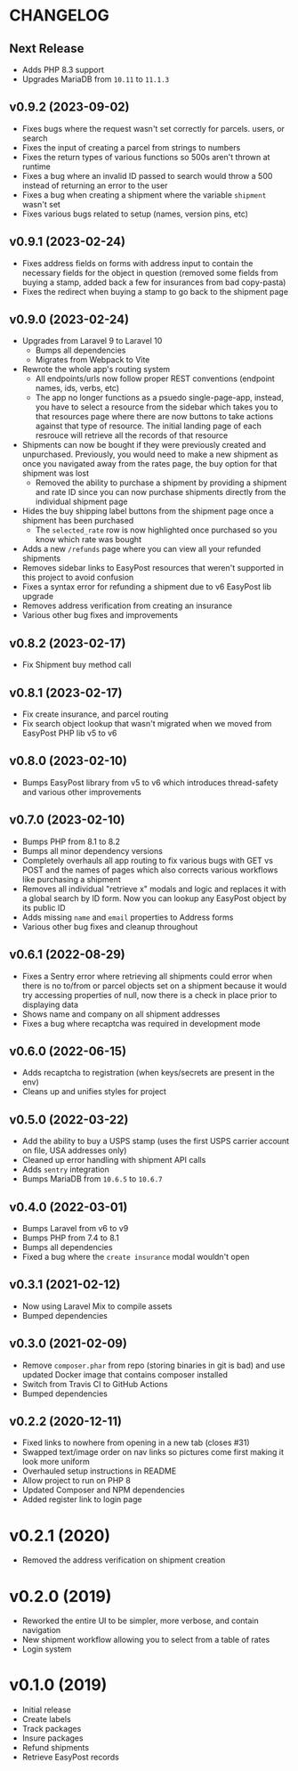 # CHANGELOG

## Next Release

- Adds PHP 8.3 support
- Upgrades MariaDB from `10.11` to `11.1.3`

## v0.9.2 (2023-09-02)

- Fixes bugs where the request wasn't set correctly for parcels. users, or search
- Fixes the input of creating a parcel from strings to numbers
- Fixes the return types of various functions so 500s aren't thrown at runtime
- Fixes a bug where an invalid ID passed to search would throw a 500 instead of returning an error to the user
- Fixes a bug when creating a shipment where the variable `shipment` wasn't set
- Fixes various bugs related to setup (names, version pins, etc)

## v0.9.1 (2023-02-24)

- Fixes address fields on forms with address input to contain the necessary fields for the object in question (removed some fields from buying a stamp, added back a few for insurances from bad copy-pasta)
- Fixes the redirect when buying a stamp to go back to the shipment page

## v0.9.0 (2023-02-24)

- Upgrades from Laravel 9 to Laravel 10
  - Bumps all dependencies
  - Migrates from Webpack to Vite
- Rewrote the whole app's routing system
  - All endpoints/urls now follow proper REST conventions (endpoint names, ids, verbs, etc)
  - The app no longer functions as a psuedo single-page-app, instead, you have to select a resource from the sidebar which takes you to that resources page where there are now buttons to take actions against that type of resource. The initial landing page of each resrouce will retrieve all the records of that resource
- Shipments can now be bought if they were previously created and unpurchased. Previously, you would need to make a new shipment as once you navigated away from the rates page, the buy option for that shipment was lost
  - Removed the ability to purchase a shipment by providing a shipment and rate ID since you can now purchase shipments directly from the individual shipment page
- Hides the buy shipping label buttons from the shipment page once a shipment has been purchased
  - The `selected_rate` row is now highlighted once purchased so you know which rate was bought
- Adds a new `/refunds` page where you can view all your refunded shipments
- Removes sidebar links to EasyPost resources that weren't supported in this project to avoid confusion
- Fixes a syntax error for refunding a shipment due to v6 EasyPost lib upgrade
- Removes address verification from creating an insurance
- Various other bug fixes and improvements

## v0.8.2 (2023-02-17)

- Fix Shipment buy method call

## v0.8.1 (2023-02-17)

- Fix create insurance, and parcel routing
- Fix search object lookup that wasn't migrated when we moved from EasyPost PHP lib v5 to v6

## v0.8.0 (2023-02-10)

- Bumps EasyPost library from v5 to v6 which introduces thread-safety and various other improvements

## v0.7.0 (2023-02-10)

- Bumps PHP from 8.1 to 8.2
- Bumps all minor dependency versions
- Completely overhauls all app routing to fix various bugs with GET vs POST and the names of pages which also corrects various workflows like purchasing a shipment
- Removes all individual "retrieve x" modals and logic and replaces it with a global search by ID form. Now you can lookup any EasyPost object by its public ID
- Adds missing `name` and `email` properties to Address forms
- Various other bug fixes and cleanup throughout

## v0.6.1 (2022-08-29)

- Fixes a Sentry error where retrieving all shipments could error when there is no to/from or parcel objects set on a shipment because it would try accessing properties of null, now there is a check in place prior to displaying data
- Shows name and company on all shipment addresses
- Fixes a bug where recaptcha was required in development mode

## v0.6.0 (2022-06-15)

- Adds recaptcha to registration (when keys/secrets are present in the env)
- Cleans up and unifies styles for project

## v0.5.0 (2022-03-22)

- Add the ability to buy a USPS stamp (uses the first USPS carrier account on file, USA addresses only)
- Cleaned up error handling with shipment API calls
- Adds `sentry` integration
- Bumps MariaDB from `10.6.5` to `10.6.7`

## v0.4.0 (2022-03-01)

- Bumps Laravel from v6 to v9
- Bumps PHP from 7.4 to 8.1
- Bumps all dependencies
- Fixed a bug where the `create insurance` modal wouldn't open

## v0.3.1 (2021-02-12)

- Now using Laravel Mix to compile assets
- Bumped dependencies

## v0.3.0 (2021-02-09)

- Remove `composer.phar` from repo (storing binaries in git is bad) and use updated Docker image that contains composer installed
- Switch from Travis CI to GitHub Actions
- Bumped dependencies

## v0.2.2 (2020-12-11)

- Fixed links to nowhere from opening in a new tab (closes #31)
- Swapped text/image order on nav links so pictures come first making it look more uniform
- Overhauled setup instructions in README
- Allow project to run on PHP 8
- Updated Composer and NPM dependencies
- Added register link to login page

# v0.2.1 (2020)

- Removed the address verification on shipment creation

# v0.2.0 (2019)

- Reworked the entire UI to be simpler, more verbose, and contain navigation
- New shipment workflow allowing you to select from a table of rates
- Login system

# v0.1.0 (2019)

- Initial release
- Create labels
- Track packages
- Insure packages
- Refund shipments
- Retrieve EasyPost records
